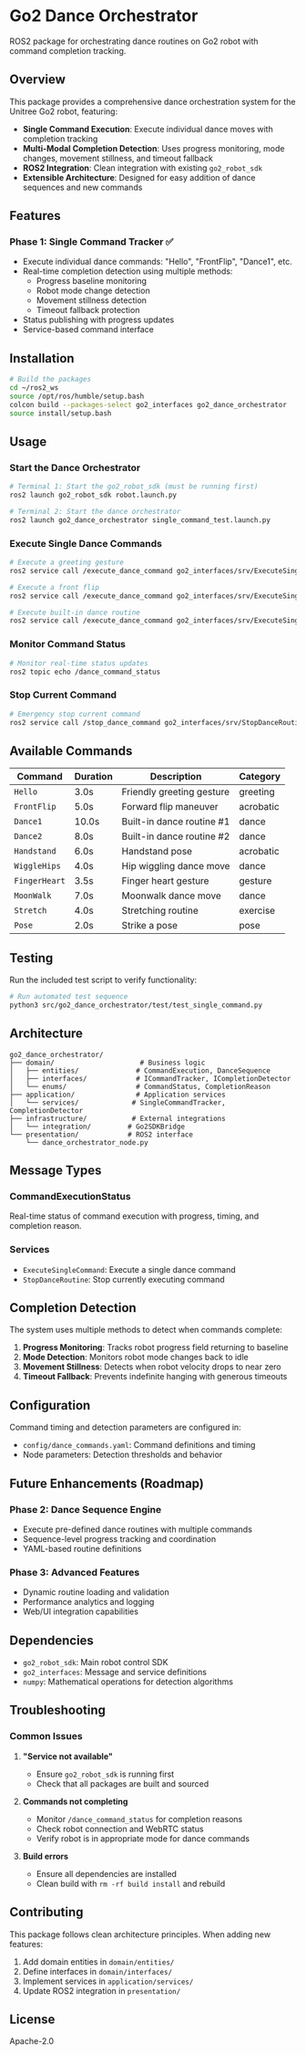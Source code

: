 # Go2 Dance Orchestrator

ROS2 package for orchestrating dance routines on Go2 robot with command completion tracking.

## Overview

This package provides a comprehensive dance orchestration system for the Unitree Go2 robot, featuring:

- **Single Command Execution**: Execute individual dance moves with completion tracking
- **Multi-Modal Completion Detection**: Uses progress monitoring, mode changes, movement stillness, and timeout fallback
- **ROS2 Integration**: Clean integration with existing `go2_robot_sdk`
- **Extensible Architecture**: Designed for easy addition of dance sequences and new commands

## Features

### Phase 1: Single Command Tracker ✅

- Execute individual dance commands: "Hello", "FrontFlip", "Dance1", etc.
- Real-time completion detection using multiple methods:
  - Progress baseline monitoring
  - Robot mode change detection  
  - Movement stillness detection
  - Timeout fallback protection
- Status publishing with progress updates
- Service-based command interface

## Installation

```bash
# Build the packages
cd ~/ros2_ws
source /opt/ros/humble/setup.bash
colcon build --packages-select go2_interfaces go2_dance_orchestrator
source install/setup.bash
```

## Usage

### Start the Dance Orchestrator

```bash
# Terminal 1: Start the go2_robot_sdk (must be running first)
ros2 launch go2_robot_sdk robot.launch.py

# Terminal 2: Start the dance orchestrator
ros2 launch go2_dance_orchestrator single_command_test.launch.py
```

### Execute Single Dance Commands

```bash
# Execute a greeting gesture
ros2 service call /execute_dance_command go2_interfaces/srv/ExecuteSingleCommand "{command_name: 'Hello', expected_duration: 3.0}"

# Execute a front flip
ros2 service call /execute_dance_command go2_interfaces/srv/ExecuteSingleCommand "{command_name: 'FrontFlip', expected_duration: 5.0}"

# Execute built-in dance routine
ros2 service call /execute_dance_command go2_interfaces/srv/ExecuteSingleCommand "{command_name: 'Dance1', expected_duration: 10.0}"
```

### Monitor Command Status

```bash
# Monitor real-time status updates
ros2 topic echo /dance_command_status
```

### Stop Current Command

```bash
# Emergency stop current command
ros2 service call /stop_dance_command go2_interfaces/srv/StopDanceRoutine "{}"
```

## Available Commands

| Command | Duration | Description | Category |
|---------|----------|-------------|----------|
| `Hello` | 3.0s | Friendly greeting gesture | greeting |
| `FrontFlip` | 5.0s | Forward flip maneuver | acrobatic |
| `Dance1` | 10.0s | Built-in dance routine #1 | dance |
| `Dance2` | 8.0s | Built-in dance routine #2 | dance |
| `Handstand` | 6.0s | Handstand pose | acrobatic |
| `WiggleHips` | 4.0s | Hip wiggling dance move | dance |
| `FingerHeart` | 3.5s | Finger heart gesture | gesture |
| `MoonWalk` | 7.0s | Moonwalk dance move | dance |
| `Stretch` | 4.0s | Stretching routine | exercise |
| `Pose` | 2.0s | Strike a pose | pose |

## Testing

Run the included test script to verify functionality:

```bash
# Run automated test sequence
python3 src/go2_dance_orchestrator/test/test_single_command.py
```

## Architecture

```
go2_dance_orchestrator/
├── domain/                     # Business logic
│   ├── entities/              # CommandExecution, DanceSequence
│   ├── interfaces/            # ICommandTracker, ICompletionDetector
│   └── enums/                 # CommandStatus, CompletionReason
├── application/               # Application services
│   └── services/             # SingleCommandTracker, CompletionDetector
├── infrastructure/           # External integrations
│   └── integration/         # Go2SDKBridge
└── presentation/            # ROS2 interface
    └── dance_orchestrator_node.py
```

## Message Types

### CommandExecutionStatus
Real-time status of command execution with progress, timing, and completion reason.

### Services

- `ExecuteSingleCommand`: Execute a single dance command
- `StopDanceRoutine`: Stop currently executing command

## Completion Detection

The system uses multiple methods to detect when commands complete:

1. **Progress Monitoring**: Tracks robot progress field returning to baseline
2. **Mode Detection**: Monitors robot mode changes back to idle
3. **Movement Stillness**: Detects when robot velocity drops to near zero
4. **Timeout Fallback**: Prevents indefinite hanging with generous timeouts

## Configuration

Command timing and detection parameters are configured in:
- `config/dance_commands.yaml`: Command definitions and timing
- Node parameters: Detection thresholds and behavior

## Future Enhancements (Roadmap)

### Phase 2: Dance Sequence Engine
- Execute pre-defined dance routines with multiple commands
- Sequence-level progress tracking and coordination
- YAML-based routine definitions

### Phase 3: Advanced Features  
- Dynamic routine loading and validation
- Performance analytics and logging
- Web/UI integration capabilities

## Dependencies

- `go2_robot_sdk`: Main robot control SDK
- `go2_interfaces`: Message and service definitions
- `numpy`: Mathematical operations for detection algorithms

## Troubleshooting

### Common Issues

1. **"Service not available"**
   - Ensure `go2_robot_sdk` is running first
   - Check that all packages are built and sourced

2. **Commands not completing**
   - Monitor `/dance_command_status` for completion reasons
   - Check robot connection and WebRTC status
   - Verify robot is in appropriate mode for dance commands

3. **Build errors**
   - Ensure all dependencies are installed
   - Clean build with `rm -rf build install` and rebuild

## Contributing

This package follows clean architecture principles. When adding new features:

1. Add domain entities in `domain/entities/`
2. Define interfaces in `domain/interfaces/`
3. Implement services in `application/services/`
4. Update ROS2 integration in `presentation/`

## License

Apache-2.0